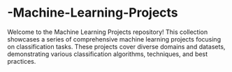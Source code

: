 # -Machine-Learning-Projects
Welcome to the Machine Learning Projects repository! This collection showcases a series of comprehensive machine learning projects focusing on classification tasks. These projects cover diverse domains and datasets, demonstrating various classification algorithms, techniques, and best practices.
